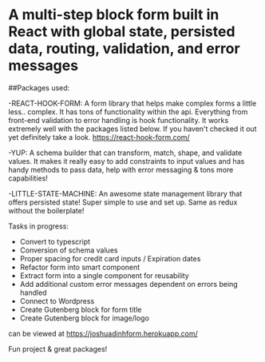 # A multi-step block form built in React with global state, persisted data, routing, validation, and error messages


##Packages used: 

-REACT-HOOK-FORM: A form library that helps make complex forms a little less.. complex. It has tons of functionality within the api. Everything from front-end validation to error handling is hook functionality. It works extremely well with the packages listed below. If you haven't checked it out yet definitely take a look. https://react-hook-form.com/

-YUP:  A schema builder that can transform, match, shape, and validate values. It makes it really easy to add constraints to input values and has handy methods to pass data, help with error messaging & tons more capabilities!

-LITTLE-STATE-MACHINE: An awesome state management library that offers persisted state! Super simple to use and set up. Same as redux without the boilerplate!


Tasks in progress:
- Convert to typescript
- Conversion of schema values
- Proper spacing for credit card inputs / Expiration dates
- Refactor form into smart component
- Extract form into a single component for reusability
- Add additional custom error messages dependent on errors being handled
- Connect to Wordpress 
- Create Gutenberg block for form title
- Create Gutenberg block for image/logo

can be viewed at https://joshuadinhform.herokuapp.com/

Fun project & great packages!
